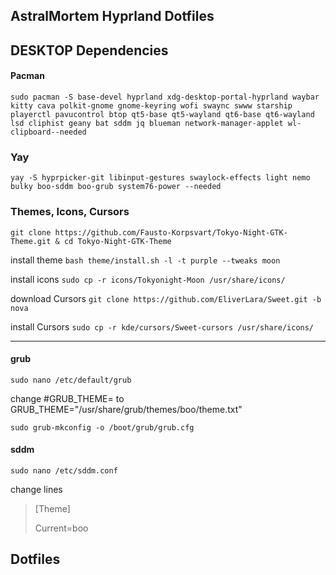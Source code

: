 ## AstralMortem Hyprland Dotfiles


## DESKTOP Dependencies
#### Pacman

`sudo pacman -S base-devel hyprland xdg-desktop-portal-hyprland waybar kitty cava polkit-gnome gnome-keyring wofi swaync swww starship playerctl pavucontrol btop qt5-base qt5-wayland qt6-base qt6-wayland lsd cliphist geany bat sddm jq blueman network-manager-applet wl-clipboard--needed`

### Yay
`yay -S hyprpicker-git libinput-gestures swaylock-effects light nemo bulky boo-sddm boo-grub system76-power --needed`

### Themes, Icons, Cursors
`git clone https://github.com/Fausto-Korpsvart/Tokyo-Night-GTK-Theme.git & cd Tokyo-Night-GTK-Theme`

install theme
`bash theme/install.sh -l -t purple --tweaks moon`

install icons
`sudo cp -r icons/Tokyonight-Moon /usr/share/icons/`

download Cursors
`git clone https://github.com/EliverLara/Sweet.git -b nova`

install Cursors
`sudo cp -r kde/cursors/Sweet-cursors /usr/share/icons/`

---

#### grub
`sudo nano /etc/default/grub`

change #GRUB_THEME= to GRUB_THEME="/usr/share/grub/themes/boo/theme.txt"

`sudo grub-mkconfig -o /boot/grub/grub.cfg`

#### sddm
`sudo nano /etc/sddm.conf`

change lines
>[Theme]
>
>Current=boo


## Dotfiles
